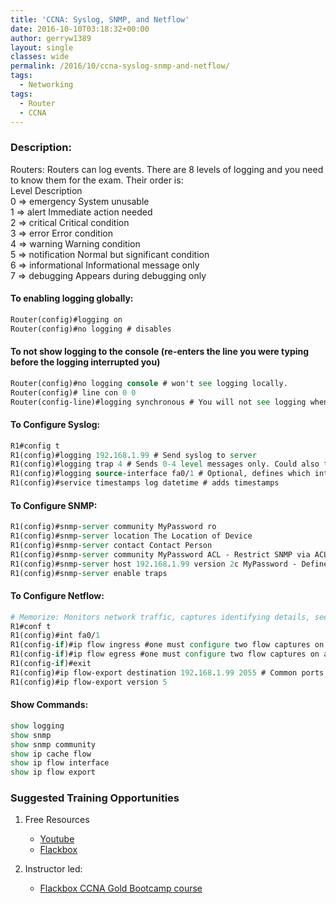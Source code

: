 ```yaml
---
title: 'CCNA: Syslog, SNMP, and Netflow'
date: 2016-10-10T03:18:32+00:00
author: gerryw1389
layout: single
classes: wide
permalink: /2016/10/ccna-syslog-snmp-and-netflow/
tags:
  - Networking
tags:
  - Router
  - CCNA
---
```

<!--more-->

### Description:

Routers: Routers can log events. There are 8 levels of logging and you need to know them for the exam. Their order is:  
Level Description  
0 => emergency System unusable  
1 => alert Immediate action needed  
2 => critical Critical condition  
3 => error Error condition  
4 => warning Warning condition  
5 => notification Normal but significant condition  
6 => informational Informational message only  
7 => debugging Appears during debugging only

#### To enabling logging globally:

   ```tcl
   Router(config)#logging on
   Router(config)#no logging # disables
   ```

#### To not show logging to the console (re-enters the line you were typing before the logging interrupted you)

   ```tcl
   Router(config)#no logging console # won't see logging locally.
   Router(config)# line con 0 0
   Router(config-line)#logging synchronous # You will not see logging when you are ssh'd in or telnet'd in after these commands.
   ```

#### To Configure Syslog:

   ```tcl
   R1#config t
   R1(config)#logging 192.168.1.99 # Send syslog to server
   R1(config)#logging trap 4 # Sends 0-4 level messages only. Could also type "logging trap warning"
   R1(config)#logging source-interface fa0/1 # Optional, defines which interface IP is stamped on log messages
   R1(config)#service timestamps log datetime # adds timestamps
   ```

#### To Configure SNMP:

   ```tcl
   R1(config)#snmp-server community MyPassword ro
   R1(config)#snmp-server location The Location of Device
   R1(config)#snmp-server contact Contact Person
   R1(config)#snmp-server community MyPassword ACL - Restrict SNMP via ACL
   R1(config)#snmp-server host 192.168.1.99 version 2c MyPassword - Define server to send traps to and SNMP version
   R1(config)#snmp-server enable traps
   ```

#### To Configure Netflow:

   ```tcl
   # Memorize: Monitors network traffic, captures identifying details, sees why network conditions are present.
   R1#conf t
   R1(config)#int fa0/1
   R1(config-if)#ip flow ingress #one must configure two flow captures on an interface to get both directions
   R1(config-if)#ip flow egress #one must configure two flow captures on an interface to get both directions
   R1(config-if)#exit
   R1(config)#ip flow-export destination 192.168.1.99 2055 # Common ports are 99, 2055, 9996
   R1(config)#ip flow-export version 5
   ```

#### Show Commands:

   ```tcl
   show logging
   show snmp
   show snmp community
   show ip cache flow
   show ip flow interface
   show ip flow export
   ```

### Suggested Training Opportunities

1. Free Resources
   - [Youtube](https://www.youtube.com)
   - [Flackbox](https://www.flackbox.com/cisco-ccna-lab-guide)

2. Instructor led:
   - [Flackbox CCNA Gold Bootcamp course](https://www.flackbox.com/cisco-ccna-course)